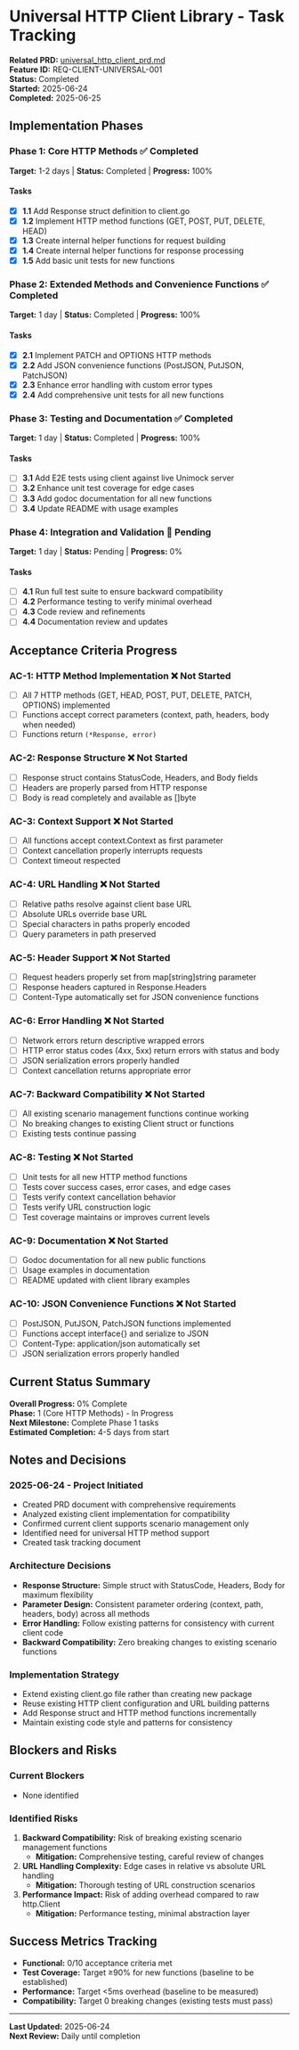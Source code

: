 # Universal HTTP Client Library - Task Tracking

**Related PRD:** [universal_http_client_prd.md](./universal_http_client_prd.md)  
**Feature ID:** REQ-CLIENT-UNIVERSAL-001  
**Status:** Completed  
**Started:** 2025-06-24  
**Completed:** 2025-06-25  

## Implementation Phases

### Phase 1: Core HTTP Methods ✅ Completed
**Target:** 1-2 days | **Status:** Completed | **Progress:** 100%

#### Tasks
- [x] **1.1** Add Response struct definition to client.go
- [x] **1.2** Implement HTTP method functions (GET, POST, PUT, DELETE, HEAD)
- [x] **1.3** Create internal helper functions for request building
- [x] **1.4** Create internal helper functions for response processing
- [x] **1.5** Add basic unit tests for new functions

### Phase 2: Extended Methods and Convenience Functions ✅ Completed
**Target:** 1 day | **Status:** Completed | **Progress:** 100%

#### Tasks
- [x] **2.1** Implement PATCH and OPTIONS HTTP methods
- [x] **2.2** Add JSON convenience functions (PostJSON, PutJSON, PatchJSON)
- [x] **2.3** Enhance error handling with custom error types
- [x] **2.4** Add comprehensive unit tests for all new functions

### Phase 3: Testing and Documentation ✅ Completed
**Target:** 1 day | **Status:** Completed | **Progress:** 100%

#### Tasks
- [ ] **3.1** Add E2E tests using client against live Unimock server
- [ ] **3.2** Enhance unit test coverage for edge cases
- [ ] **3.3** Add godoc documentation for all new functions
- [ ] **3.4** Update README with usage examples

### Phase 4: Integration and Validation 🔄 Pending
**Target:** 1 day | **Status:** Pending | **Progress:** 0%

#### Tasks
- [ ] **4.1** Run full test suite to ensure backward compatibility
- [ ] **4.2** Performance testing to verify minimal overhead
- [ ] **4.3** Code review and refinements
- [ ] **4.4** Documentation review and updates

## Acceptance Criteria Progress

### AC-1: HTTP Method Implementation ❌ Not Started
- [ ] All 7 HTTP methods (GET, HEAD, POST, PUT, DELETE, PATCH, OPTIONS) implemented
- [ ] Functions accept correct parameters (context, path, headers, body when needed)
- [ ] Functions return `(*Response, error)`

### AC-2: Response Structure ❌ Not Started
- [ ] Response struct contains StatusCode, Headers, and Body fields
- [ ] Headers are properly parsed from HTTP response
- [ ] Body is read completely and available as []byte

### AC-3: Context Support ❌ Not Started
- [ ] All functions accept context.Context as first parameter
- [ ] Context cancellation properly interrupts requests
- [ ] Context timeout respected

### AC-4: URL Handling ❌ Not Started
- [ ] Relative paths resolve against client base URL
- [ ] Absolute URLs override base URL
- [ ] Special characters in paths properly encoded
- [ ] Query parameters in path preserved

### AC-5: Header Support ❌ Not Started
- [ ] Request headers properly set from map[string]string parameter
- [ ] Response headers captured in Response.Headers
- [ ] Content-Type automatically set for JSON convenience functions

### AC-6: Error Handling ❌ Not Started
- [ ] Network errors return descriptive wrapped errors
- [ ] HTTP error status codes (4xx, 5xx) return errors with status and body
- [ ] JSON serialization errors properly handled
- [ ] Context cancellation returns appropriate error

### AC-7: Backward Compatibility ❌ Not Started
- [ ] All existing scenario management functions continue working
- [ ] No breaking changes to existing Client struct or functions
- [ ] Existing tests continue passing

### AC-8: Testing ❌ Not Started
- [ ] Unit tests for all new HTTP method functions
- [ ] Tests cover success cases, error cases, and edge cases
- [ ] Tests verify context cancellation behavior
- [ ] Tests verify URL construction logic
- [ ] Test coverage maintains or improves current levels

### AC-9: Documentation ❌ Not Started
- [ ] Godoc documentation for all new public functions
- [ ] Usage examples in documentation
- [ ] README updated with client library examples

### AC-10: JSON Convenience Functions ❌ Not Started
- [ ] PostJSON, PutJSON, PatchJSON functions implemented
- [ ] Functions accept interface{} and serialize to JSON
- [ ] Content-Type: application/json automatically set
- [ ] JSON serialization errors properly handled

## Current Status Summary

**Overall Progress:** 0% Complete  
**Phase:** 1 (Core HTTP Methods) - In Progress  
**Next Milestone:** Complete Phase 1 tasks  
**Estimated Completion:** 4-5 days from start  

## Notes and Decisions

### 2025-06-24 - Project Initiated
- Created PRD document with comprehensive requirements
- Analyzed existing client implementation for compatibility
- Confirmed current client supports scenario management only
- Identified need for universal HTTP method support
- Created task tracking document

### Architecture Decisions
- **Response Structure:** Simple struct with StatusCode, Headers, Body for maximum flexibility
- **Parameter Design:** Consistent parameter ordering (context, path, headers, body) across all methods
- **Error Handling:** Follow existing patterns for consistency with current client code
- **Backward Compatibility:** Zero breaking changes to existing scenario functions

### Implementation Strategy
- Extend existing client.go file rather than creating new package
- Reuse existing HTTP client configuration and URL building patterns
- Add Response struct and HTTP method functions incrementally
- Maintain existing code style and patterns for consistency

## Blockers and Risks

### Current Blockers
- None identified

### Identified Risks
1. **Backward Compatibility:** Risk of breaking existing scenario management functions
   - **Mitigation:** Comprehensive testing, careful review of changes
2. **URL Handling Complexity:** Edge cases in relative vs absolute URL handling
   - **Mitigation:** Thorough testing of URL construction scenarios  
3. **Performance Impact:** Risk of adding overhead compared to raw http.Client
   - **Mitigation:** Performance testing, minimal abstraction layer

## Success Metrics Tracking

- **Functional:** 0/10 acceptance criteria met
- **Test Coverage:** Target ≥90% for new functions (baseline to be established)
- **Performance:** Target <5ms overhead (baseline to be measured)
- **Compatibility:** Target 0 breaking changes (existing tests must pass)

---

**Last Updated:** 2025-06-24  
**Next Review:** Daily until completion